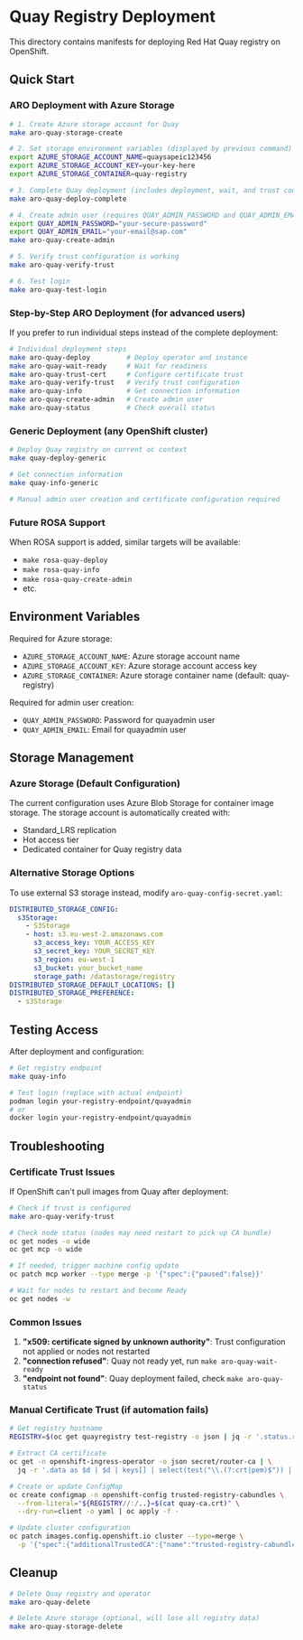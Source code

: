 # Quay Registry Deployment

This directory contains manifests for deploying Red Hat Quay registry on OpenShift.

## Quick Start

### ARO Deployment with Azure Storage
```bash
# 1. Create Azure storage account for Quay
make aro-quay-storage-create

# 2. Set storage environment variables (displayed by previous command)
export AZURE_STORAGE_ACCOUNT_NAME=quaysapeic123456
export AZURE_STORAGE_ACCOUNT_KEY=your-key-here
export AZURE_STORAGE_CONTAINER=quay-registry

# 3. Complete Quay deployment (includes deployment, wait, and trust configuration)
make aro-quay-deploy-complete

# 4. Create admin user (requires QUAY_ADMIN_PASSWORD and QUAY_ADMIN_EMAIL environment variables)
export QUAY_ADMIN_PASSWORD="your-secure-password"
export QUAY_ADMIN_EMAIL="your-email@sap.com"
make aro-quay-create-admin

# 5. Verify trust configuration is working
make aro-quay-verify-trust

# 6. Test login
make aro-quay-test-login
```

### Step-by-Step ARO Deployment (for advanced users)
If you prefer to run individual steps instead of the complete deployment:

```bash
# Individual deployment steps
make aro-quay-deploy         # Deploy operator and instance
make aro-quay-wait-ready     # Wait for readiness
make aro-quay-trust-cert     # Configure certificate trust
make aro-quay-verify-trust   # Verify trust configuration
make aro-quay-info           # Get connection information
make aro-quay-create-admin   # Create admin user
make aro-quay-status         # Check overall status
```

### Generic Deployment (any OpenShift cluster)
```bash
# Deploy Quay registry on current oc context
make quay-deploy-generic

# Get connection information
make quay-info-generic

# Manual admin user creation and certificate configuration required
```

### Future ROSA Support
When ROSA support is added, similar targets will be available:
- `make rosa-quay-deploy`
- `make rosa-quay-info`
- `make rosa-quay-create-admin`
- etc.

## Environment Variables

Required for Azure storage:
- `AZURE_STORAGE_ACCOUNT_NAME`: Azure storage account name
- `AZURE_STORAGE_ACCOUNT_KEY`: Azure storage account access key  
- `AZURE_STORAGE_CONTAINER`: Azure storage container name (default: quay-registry)

Required for admin user creation:
- `QUAY_ADMIN_PASSWORD`: Password for quayadmin user
- `QUAY_ADMIN_EMAIL`: Email for quayadmin user

## Storage Management

### Azure Storage (Default Configuration)
The current configuration uses Azure Blob Storage for container image storage. The storage account is automatically created with:
- Standard_LRS replication
- Hot access tier  
- Dedicated container for Quay registry data

### Alternative Storage Options
To use external S3 storage instead, modify `aro-quay-config-secret.yaml`:

```yaml
DISTRIBUTED_STORAGE_CONFIG:
  s3Storage:
    - S3Storage
    - host: s3.eu-west-2.amazonaws.com
      s3_access_key: YOUR_ACCESS_KEY
      s3_secret_key: YOUR_SECRET_KEY
      s3_region: eu-west-1
      s3_bucket: your_bucket_name
      storage_path: /datastorage/registry
DISTRIBUTED_STORAGE_DEFAULT_LOCATIONS: []
DISTRIBUTED_STORAGE_PREFERENCE:
  - s3Storage
```

## Testing Access

After deployment and configuration:

```bash
# Get registry endpoint
make quay-info

# Test login (replace with actual endpoint)
podman login your-registry-endpoint/quayadmin
# or
docker login your-registry-endpoint/quayadmin
```

## Troubleshooting

### Certificate Trust Issues
If OpenShift can't pull images from Quay after deployment:

```bash
# Check if trust is configured
make aro-quay-verify-trust

# Check node status (nodes may need restart to pick up CA bundle)
oc get nodes -o wide
oc get mcp -o wide

# If needed, trigger machine config update
oc patch mcp worker --type merge -p '{"spec":{"paused":false}}'

# Wait for nodes to restart and become Ready
oc get nodes -w
```

### Common Issues
1. **"x509: certificate signed by unknown authority"**: Trust configuration not applied or nodes not restarted
2. **"connection refused"**: Quay not ready yet, run `make aro-quay-wait-ready`
3. **"endpoint not found"**: Quay deployment failed, check `make aro-quay-status`

### Manual Certificate Trust (if automation fails)
```bash
# Get registry hostname
REGISTRY=$(oc get quayregistry test-registry -o json | jq -r '.status.registryEndpoint' | sed 's/^https:\/\///')

# Extract CA certificate
oc get -n openshift-ingress-operator -o json secret/router-ca | \
  jq -r '.data as $d | $d | keys[] | select(test("\\.(?:crt|pem)$")) | $d[.] | @base64d' > quay-ca.crt

# Create or update ConfigMap
oc create configmap -n openshift-config trusted-registry-cabundles \
  --from-literal="${REGISTRY//:/..}=$(cat quay-ca.crt)" \
  --dry-run=client -o yaml | oc apply -f -

# Update cluster configuration
oc patch images.config.openshift.io cluster --type=merge \
  -p '{"spec":{"additionalTrustedCA":{"name":"trusted-registry-cabundles"}}}'
```

## Cleanup

```bash
# Delete Quay registry and operator
make aro-quay-delete

# Delete Azure storage (optional, will lose all registry data)
make aro-quay-storage-delete
```